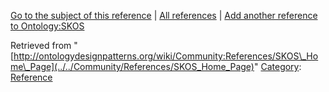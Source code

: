 [Go to the subject of this reference](../../Ontology/SKOS "Ontology:SKOS") | [All references](../../Community/References.1 "Community:References") | [Add another reference to Ontology:SKOS](http://ontologydesignpatterns.org/wiki/Special:AddData/Reference?Reference[Subject]=Ontology:SKOS&subject=Ontology:SKOS)


Retrieved from "[http://ontologydesignpatterns.org/wiki/Community:References/SKOS\_Home\_Page](../../Community/References/SKOS_Home_Page)"
 [Category](http://ontologydesignpatterns.org/wiki/Special:Categories "Special:Categories"): [Reference](../../Category/Reference "Category:Reference")